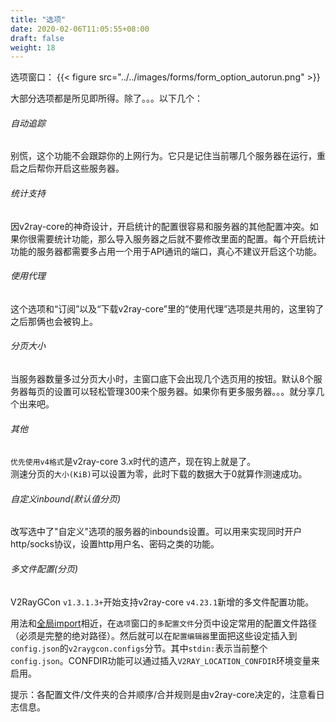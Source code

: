 ```yaml
---
title: "选项"
date: 2020-02-06T11:05:55+08:00
draft: false
weight: 18
---
```


选项窗口：
{{< figure src="../../images/forms/form_option_autorun.png" >}}

大部分选项都是所见即所得。除了。。。以下几个：  
###### 自动追踪
别慌，这个功能不会跟踪你的上网行为。它只是记住当前哪几个服务器在运行，重启之后帮你开启这些服务器。  

###### 统计支持
因v2ray-core的神奇设计，开启统计的配置很容易和服务器的其他配置冲突。如果你很需要统计功能，那么导入服务器之后就不要修改里面的配置。每个开启统计功能的服务器都需要多占用一个用于API通讯的端口，真心不建议开启这个功能。  

###### 使用代理
这个选项和“订阅”以及“下载v2ray-core”里的“使用代理”选项是共用的，这里钩了之后那俩也会被钩上。  

###### 分页大小
当服务器数量多过分页大小时，主窗口底下会出现几个选页用的按钮。默认8个服务器每页的设置可以轻松管理300来个服务器。如果你有更多服务器。。。就分享几个出来吧。  

###### 其他
`优先使用v4格式`是v2ray-core 3.x时代的遗产，现在钩上就是了。  
测速分页的`大小(KiB)`可以设置为零，此时下载的数据大于0就算作测速成功。  

###### 自定义inbound(默认值分页)
改写选中了"自定义"选项的服务器的inbounds设置。可以用来实现同时开户http/socks协议，设置http用户名、密码之类的功能。 

###### 多文件配置(分页)
V2RayGCon `v1.3.1.3+`开始支持v2ray-core `v4.23.1`新增的多文件配置功能。  

用法和[全局import](https://vrnobody.github.io/V2RayGCon/01-usage/17-global-import/)相近，在`选项`窗口的`多配置文件`分页中设定常用的配置文件路径（必须是完整的绝对路径）。然后就可以在`配置编辑器`里面把这些设定插入到`config.json`的`v2raygcon.configs`分节。其中`stdin:`表示当前整个`config.json`。CONFDIR功能可以通过插入`V2RAY_LOCATION_CONFDIR`环境变量来启用。  

提示：各配置文件/文件夹的合并顺序/合并规则是由v2ray-core决定的，注意看日志信息。  

